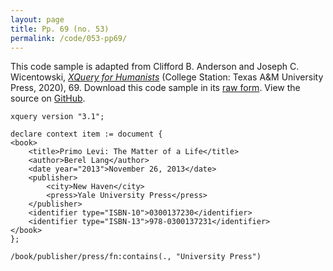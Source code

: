 ```yaml
---
layout: page
title: Pp. 69 (no. 53)
permalink: /code/053-pp69/
---
```


This code sample is adapted from Clifford B. Anderson and Joseph C. Wicentowski, 
[_XQuery for Humanists_](/) (College Station: Texas A&M University Press, 2020), 69. 
Download this code sample in its [raw form](/code/053-pp69/053-pp69.xq).
View the source on [GitHub](https://github.com/coding4humanists/xquery4humanists/blob/release/code/053-pp69/053-pp69.xq).

```xquery
xquery version "3.1";

declare context item := document {
<book>
    <title>Primo Levi: The Matter of a Life</title>
    <author>Berel Lang</author>
    <date year="2013">November 26, 2013</date>
    <publisher>
        <city>New Haven</city>
        <press>Yale University Press</press>
    </publisher>
    <identifier type="ISBN-10">0300137230</identifier>
    <identifier type="ISBN-13">978-0300137231</identifier>
</book>
};

/book/publisher/press/fn:contains(., "University Press")
```  
